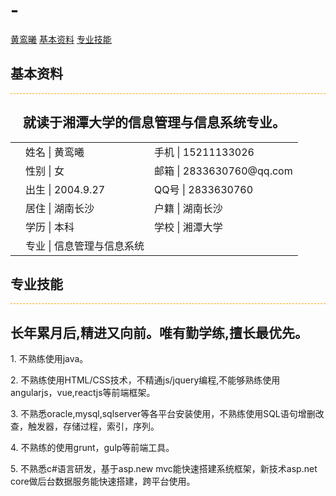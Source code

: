 # -<!DOCTYPE html>
<html lang="en">
<head>
  <meta charset="UTF-8">
  <meta name="viewport" content="width=device-width, initial-scale=1">
  <title>黄鸾曦 - 个人主页</title>
</head>
<body oncontextmenu="return false;" onselectstart="return false;" unselectable="on" ondragstart="return false;">
<aside>
  <a href="https://zhuanlan.zhihu.com/p/647537426"><span>黄鸾曦</span></a>
  <a href="https://www.xtu.edu.cn/"><span>基本资料</span></a>
  <a href="https://www.runoob.com/"><span>专业技能</span></a>
</aside>
<section class="page_two" id="page2">
  <div class="con_wrap">
    <div class="tit_wrap">
      <h1 style="font-weight: bold;">基本资料</h1>
      <div class="scissors" style="border-top:1px dashed orange;">
      </div>
      <h2> &nbsp;&nbsp;&nbsp;&nbsp;就读于湘潭大学的信息管理与信息系统专业。</h2>
    </div>
    <div class="myinfo">
      <table>
        <tbody>
        <tr>
          <td rowspan="6">
          </td>
          <td>姓名 | 黄鸾曦</td>
          <td>手机 | 15211133026</td>
        </tr>
        <tr>
          <td>性别 | 女</td>
          <td>邮箱 | 2833630760@qq.com</td>
        </tr>
        <tr>
          <td>出生 | 2004.9.27</td>
          <td>QQ号 | 2833630760</td>
        </tr>
        <tr>
          <td>居住 | 湖南长沙</td>
          <td>户籍 | 湖南长沙</td>
        </tr>
        <tr>
          <td>学历 | 本科</td>
          <td>学校 | 湘潭大学</td>
        </tr>
        <tr>
          <td>专业 | 信息管理与信息系统</td>
          <td></td>
        </tr>
        </tbody>
      </table>
    </div>
  </div>
  <div class="down_arrow">
    <a class="scroll"><span></span></a>
  </div>
</section>
<section class="page_three" id="page3">
  <div class="con_wrap">
    <div class="tit_wrap">
      <h1 style="font-weight: bold;">专业技能</h1>
      <div class="scissors" style="border-top:1px dashed orange;">
      </div>
      <h2>长年累月后,精进又向前。唯有勤学练,擅长最优先。</h2>
    </div>
      <div class="text_wrap">
        <p>1.  不熟练使用java。</p>
        <p>2.  不熟练使用HTML/CSS技术，不精通js/jquery编程,不能够熟练使用angularjs，vue,reactjs等前端框架。</p>
        <p>3.  不熟悉oracle,mysql,sqlserver等各平台安装使用，不熟练使用SQL语句增删改查，触发器，存储过程，索引，序列。</p>
        <p>4.  不熟练的使用grunt，gulp等前端工具。</p>
        <p>5.  不熟悉c#语言研发，基于asp.new mvc能快速搭建系统框架，新技术asp.net core做后台数据服务能快速搭建，跨平台使用。</p>
      </div>
    </div>
  <div class="down_arrow">
    <a class="scroll"><span></span></a>
  </div>
</section>
</body>
</html>

